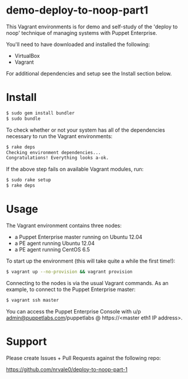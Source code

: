 # demo-deploy-to-noop-part1

This Vagrant environments is for demo and self-study of the 'deploy to noop'
technique of managing systems with Puppet Enterprise.

You'll need to have downloaded and installed the following:
* VirtualBox
* Vagrant

For additional dependencies and setup see the Install section below.

# Install
```bash
$ sudo gem install bundler
$ sudo bundle
```
To check whether or not your system has all of the dependencies necessary to run the Vagrant environments:

```bash
$ rake deps
Checking environment dependencies...
Congratulations! Everything looks a-ok.
```

If the above step fails on available Vagrant modules, run:

```bash
$ sudo rake setup
$ rake deps
```

# Usage
The Vagrant environment contains three nodes:
* a Puppet Enterprise master running on Ubuntu 12.04
* a PE agent running Ubuntu 12.04
* a PE agent running CentOS 6.5

To start up the environment (this will take quite a while the first time!):

```bash
$ vagrant up --no-provision && vagrant provision
```

Connecting to the nodes is via the usual Vagrant commands. As an example, 
to connect to the Puppet Enterprise master:

```bash
$ vagrant ssh master
```

You can access the Puppet Enterprise Console with u/p admin@puppetlabs.com/puppetlabs
@ https://&lt;master eth1 IP address&gt;.


# Support
Please create Issues + Pull Requests against the following repo:

https://github.com/nrvale0/deploy-to-noop-part-1

